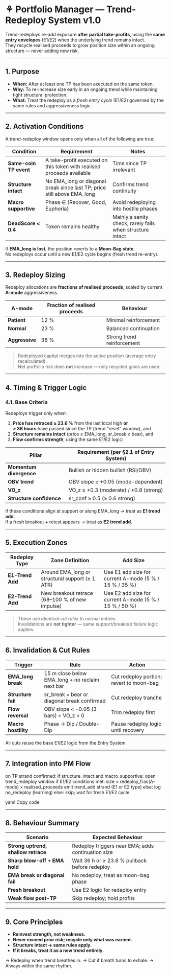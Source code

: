 # ⚘ Portfolio Manager — Trend-Redeploy System v1.0

Trend-redeploys re-add exposure **after partial take-profits**, using the **same entry envelopes** (E1/E2) when the underlying trend remains intact.  
They recycle realised proceeds to grow position size within an ongoing structure — never adding new risk.

---

## 1. Purpose

- **When:** After at least one TP has been executed on the same token.  
- **Why:** To re-increase size early in an ongoing trend while maintaining tight structural protection.  
- **What:** Treat the redeploy as a *fresh entry cycle* (E1/E2) governed by the same rules and aggressiveness logic.

---

## 2. Activation Conditions

A trend-redeploy window opens only when all of the following are true:

| Condition | Requirement | Notes |
|------------|--------------|-------|
| **Same-coin TP event** | A take-profit executed on this token with realised proceeds available | Time since TP irrelevant |
| **Structure intact** | No EMA_long or diagonal break since last TP; price still above EMA_long | Confirms trend continuity |
| **Macro supportive** | Phase ∈ {Recover, Good, Euphoria} | Avoid redeploying into hostile phases |
| **DeadScore < 0.4** | Token remains healthy | Mainly a sanity check; rarely fails when structure intact |

If **EMA_long is lost**, the position reverts to a **Moon-Bag state**.  
No redeploys occur until a new E1/E2 cycle begins (fresh trend re-entry).

---

## 3. Redeploy Sizing

Redeploy allocations are **fractions of realised proceeds**, scaled by current **A-mode** aggressiveness.

| A-mode | Fraction of realised proceeds | Behaviour |
|---------|-------------------------------|------------|
| **Patient** | 12 % | Minimal reinforcement |
| **Normal** | 23 % | Balanced continuation |
| **Aggressive** | 38 % | Strong trend reinforcement |

> Redeployed capital merges into the active position (average entry recalculated).  
> Net portfolio risk does **not** increase — only recycled gains are used.

---

## 4. Timing & Trigger Logic

### 4.1. Base Criteria

Redeploys trigger only when:
1. **Price has retraced ≥ 23.6 %** from the last local high **or**  
   **≥ 36 hours** have passed since the TP (trend “reset” window), and  
2. **Structure remains intact** (price ≥ EMA_long, sr_break ≠ bear), and  
3. **Flow confirms strength**, using the same E1/E2 logic:

| Pillar | Requirement (per §2.1 of Entry System) |
|---------|----------------------------------------|
| **Momentum divergence** | Bullish or hidden bullish (RSI/OBV) |
| **OBV trend** | OBV slope ≥ +0.05 (mode-dependent) |
| **VO_z** | VO_z ≥ +0.3 (moderate) / +0.8 (strong) |
| **Structure confidence** | sr_conf ≥ 0.5 (≥ 0.6 strong) |

If these conditions align at support or along EMA_long → treat as **E1 trend add**.  
If a fresh breakout + retest appears → treat as **E2 trend add**.

---

## 5. Execution Zones

| Redeploy Type | Zone Definition | Add Size |
|----------------|-----------------|-----------|
| **E1-Trend Add** | Around EMA_long or structural support (± 1 ATR) | Use E1 add size for current A-mode (5 % / 15 % / 35 %) |
| **E2-Trend Add** | New breakout retrace (68–100 % of new impulse) | Use E2 add size for current A-mode (5 % / 15 % / 50 %) |

> These use *identical cut rules* to normal entries.  
> Invalidations are **not tighter** — same support/breakout failure logic applies.

---

## 6. Invalidation & Cut Rules

| Trigger | Rule | Action |
|----------|------|--------|
| **EMA_long break** | 15 m close below EMA_long + no reclaim next bar | Cut redeploy portion; revert to moon-bag |
| **Structure fail** | sr_break = bear or diagonal break confirmed | Cut redeploy tranche |
| **Flow reversal** | OBV slope < −0.05 (3 bars) + VO_z < 0 | Trim redeploy first |
| **Macro hostility** | Phase → Dip / Double-Dip | Pause redeploy logic until recovery |

All cuts reuse the base E1/E2 logic from the Entry System.

---

## 7. Integration into PM Flow

on TP strand confirmed:
if structure_intact and macro_supportive:
open trend_redeploy window
if E1/E2 conditions met:
size = redeploy_frac(A-mode) × realised_proceeds
emit trend_add strand (E1 or E2 type)
else:
log no_redeploy (learning)
else:
skip; wait for fresh E1/E2 cycle

yaml
Copy code

---

## 8. Behaviour Summary

| Scenario | Expected Behaviour |
|-----------|-------------------|
| **Strong uptrend, shallow retrace** | Redeploy triggers near EMA; adds continuation size |
| **Sharp blow-off + EMA hold** | Wait 36 h or ≥ 23.6 % pullback before redeploy |
| **EMA break or diagonal fail** | No redeploy; treat as moon-bag phase |
| **Fresh breakout** | Use E2 logic for redeploy entry |
| **Weak flow post-TP** | Skip redeploy; hold profits |

---

## 9. Core Principles

- **Reinvest strength, not weakness.**  
- **Never exceed prior risk; recycle only what was earned.**  
- **Structure intact → same rules apply.**  
- **If it breaks, treat it as a new trend entirely.**

→ Redeploy when trend breathes in.
→ Cut if breath turns to exhale.
→ Always within the same rhythm.